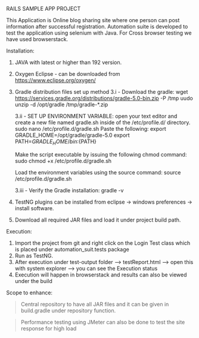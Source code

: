 



RAILS SAMPLE APP PROJECT

This Application is Online blog sharing site where one person can post information after successful registration. Automation suite is developed to test the application using selenium with Java. 
For Cross browser testing we have used browserstack.

Installation:

1. JAVA with latest or higher than 192 version.
2. Oxygen Eclipse - can be downloaded from https://www.eclipse.org/oxygen/
3. Gradle distribution files set up method
	3.i - Download the gradle:
		wget https://services.gradle.org/distributions/gradle-5.0-bin.zip -P /tmp
		uudo unzip -d /opt/gradle /tmp/gradle-*.zip

	3.ii - SET UP ENVIRONMENT VARIABLE:
	open your text editor and create a new file named gradle.sh inside of the /etc/profile.d/ directory.
		sudo nano /etc/profile.d/gradle.sh
	Paste the following:
		export GRADLE_HOME=/opt/gradle/gradle-5.0
		export PATH=${GRADLE_HOME}/bin:${PATH}

	Make the script executable by issuing the following chmod command:
		sudo chmod +x /etc/profile.d/gradle.sh

	Load the environment variables using the source command:
		source /etc/profile.d/gradle.sh

	3.iii - Verify the Gradle installation:
		gradle -v

4. TestNG plugins can be installed from eclipse -> windows preferences -> install software.
5. Download all required JAR files and load it under project build path.

Execution:

1. Import the project from git and right click on the Login Test class which is placed under automation_suit.tests package 
2. Run as TestNG.
3. After execution under test-output folder --> testReport.html --> open this with system explorer --> you can see the Execution status
4. Execution will happen in browserstack and results can also be viewed under the build

Scope to enhance:

> Central repository to have all JAR files and it can be given in build.gradle under repository function.

> Performance testing using JMeter can also be done to test the site response for high load

